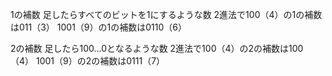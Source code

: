 1の補数
足したらすべてのビットを1にするような数
2進法で100（4）の1の補数は011（3） 1001（9）の1の補数は0110（6）

2の補数
足したら100…0となるような数
2進法で100（4）の2の補数は100（4） 1001（9）の2の補数は0111（7）